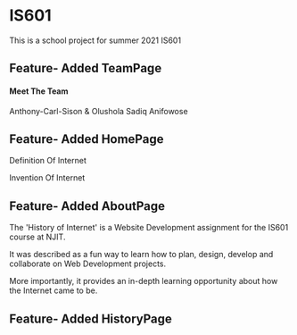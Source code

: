 # IS601
This is a school project for summer 2021 IS601


## Feature- Added TeamPage
#### Meet The Team
Anthony-Carl-Sison & Olushola Sadiq Anifowose


## Feature- Added HomePage
Definition Of Internet

Invention Of Internet


## Feature- Added AboutPage
The 'History of Internet' is a Website Development assignment for the IS601 course at NJIT.

It was described as a fun way to learn how to plan, design, develop and collaborate on Web Development projects.

More importantly, it provides an in-depth learning opportunity about how the Internet came to be.


## Feature- Added HistoryPage
